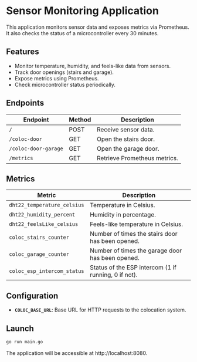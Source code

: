 # Sensor Monitoring Application

This application monitors sensor data and exposes metrics via Prometheus. It also checks the status of a microcontroller every 30 minutes.

## Features

- Monitor temperature, humidity, and feels-like data from sensors.
- Track door openings (stairs and garage).
- Expose metrics using Prometheus.
- Check microcontroller status periodically.

## Endpoints

| Endpoint         | Method | Description                                 |
|------------------|--------|---------------------------------------------|
| `/`              | POST   | Receive sensor data.                        |
| `/coloc-door`    | GET    | Open the stairs door.                       |
| `/coloc-door-garage` | GET | Open the garage door.                     |
| `/metrics`       | GET    | Retrieve Prometheus metrics.                |

## Metrics

| Metric                       | Description                                 |
|------------------------------|---------------------------------------------|
| `dht22_temperature_celsius`  | Temperature in Celsius.                     |
| `dht22_humidity_percent`     | Humidity in percentage.                     |
| `dht22_feelsLike_celsius`    | Feels-like temperature in Celsius.          |
| `coloc_stairs_counter`       | Number of times the stairs door has been opened. |
| `coloc_garage_counter`       | Number of times the garage door has been opened. |
| `coloc_esp_intercom_status`  | Status of the ESP intercom (1 if running, 0 if not). |

## Configuration

- **`COLOC_BASE_URL`**: Base URL for HTTP requests to the colocation system.

## Launch

```bash
go run main.go
```

The application will be accessible at http://localhost:8080.